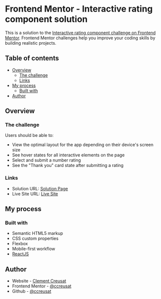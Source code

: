 # Frontend Mentor - Interactive rating component solution

This is a solution to the [Interactive rating component challenge on Frontend Mentor](https://www.frontendmentor.io/challenges/interactive-rating-component-koxpeBUmI). Frontend Mentor challenges help you improve your coding skills by building realistic projects.

## Table of contents

- [Overview](#overview)
  - [The challenge](#the-challenge)
  - [Links](#links)
- [My process](#my-process)
  - [Built with](#built-with)
- [Author](#author)

## Overview

### The challenge

Users should be able to:

- View the optimal layout for the app depending on their device's screen size
- See hover states for all interactive elements on the page
- Select and submit a number rating
- See the "Thank you" card state after submitting a rating

### Links

- Solution URL: [Solution Page](https://www.frontendmentor.io/solutions/interactive-rating-with-many-frameworks-react-vue-svelte-Hy7rReU79)
- Live Site URL: [Live Site](https://ccreusat-interactive-rating.vercel.app/)

## My process

### Built with

- Semantic HTML5 markup
- CSS custom properties
- Flexbox
- Mobile-first workflow
- [ReactJS](https://beta.reactjs.org/)

## Author

- Website - [Clement Creusat](https://clement-creusat.com/)
- Frontend Mentor - [@ccreusat](https://www.frontendmentor.io/profile/ccreusat)
- Github - [@ccreusat](https://github.com/ccreusat)
